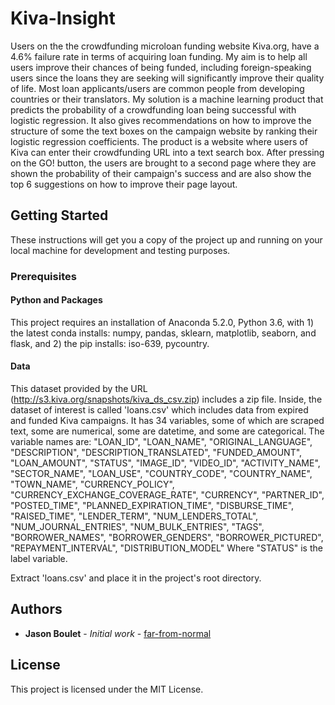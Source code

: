 # Kiva-Insight

Users on the the crowdfunding microloan funding website Kiva.org, have a 4.6% failure rate in terms of acquiring loan funding. My aim is to help all users improve their chances of being funded, including foreign-speaking users since the loans they are seeking will significantly improve their quality of life. Most loan applicants/users are common people from developing countries or their translators. My solution is a machine learning product that predicts the probability of a crowdfunding loan being successful with logistic regression. It also gives recommendations on how to improve the structure of some the text boxes on the campaign website by ranking their logistic regression coefficients. The product is a website where users of Kiva can enter their crowdfunding URL into a text search box. After pressing on the GO! button, the users are brought to a second page where they are shown the probability of their campaign's success and are also show the top 6 suggestions on how to improve their page layout.

## Getting Started

These instructions will get you a copy of the project up and running on your local machine for development and testing purposes.

### Prerequisites

#### Python and Packages

This project requires an installation of Anaconda 5.2.0, Python 3.6, with 1) the latest conda installs: numpy, pandas, sklearn, matplotlib, seaborn, and flask, and 2) the pip installs: iso-639, pycountry.

#### Data

This dataset provided by the URL (http://s3.kiva.org/snapshots/kiva_ds_csv.zip) includes a zip file. Inside, the dataset of interest is called 'loans.csv' which includes data from expired and funded Kiva campaigns. It has 34 variables, some of which are scraped text, some are numerical, some are datetime, and some are categorical. The variable names are: "LOAN_ID", "LOAN_NAME", "ORIGINAL_LANGUAGE", "DESCRIPTION", "DESCRIPTION_TRANSLATED", "FUNDED_AMOUNT", "LOAN_AMOUNT", "STATUS", "IMAGE_ID", "VIDEO_ID", "ACTIVITY_NAME", "SECTOR_NAME", "LOAN_USE", "COUNTRY_CODE", "COUNTRY_NAME", "TOWN_NAME", "CURRENCY_POLICY", "CURRENCY_EXCHANGE_COVERAGE_RATE", "CURRENCY", "PARTNER_ID", "POSTED_TIME", "PLANNED_EXPIRATION_TIME", "DISBURSE_TIME", "RAISED_TIME", "LENDER_TERM", "NUM_LENDERS_TOTAL", "NUM_JOURNAL_ENTRIES", "NUM_BULK_ENTRIES", "TAGS", "BORROWER_NAMES", "BORROWER_GENDERS", "BORROWER_PICTURED", "REPAYMENT_INTERVAL", "DISTRIBUTION_MODEL" Where "STATUS" is the label variable.

Extract 'loans.csv' and place it in the project's root directory.

<!--
## Comments on the data

I chose to model the data using two different algorithms since we do not know whether the decision boundary is linear or non-linear: logistic regression and random forest. Since the dataset is imbalanced (5.15% monthly churn), I chose to train by optimizing the F1-score instead of accuracy.

To better deal with class imablance of the churn rate, for both algorithms, class weights were 'balanced'. Other hyperparamters selected with GridSearchCV. The set of hyperparamterers that maximized the F1-score was chosen as the best classifier. Training was performed with 10-fold cross validation.

Data was initially scaled using the StandardScaler for logistic regression only but for both classifiers, categorical features were one-hot encoded.

## Expected results

In the plots/ directory, the following images of confusion matrices should appear:

Logisitic regression classifier:
![img1](plots/logistic_regression_confusion_matrix.png)

Random forest classifier:
![img2](plots/random_forest_confusion_matrix.png)

-->

## Authors

* **Jason Boulet** - *Initial work* - [far-from-normal](https://github.com/far-from-normal)


## License

This project is licensed under the MIT License.
